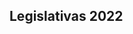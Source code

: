 ## Legislativas 2022

<div class="flourish-embed flourish-sankey" data-src="visualisation/8403515"><script src="https://public.flourish.studio/resources/embed.js"></script></div>
